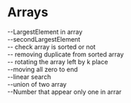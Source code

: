 # Arrays
 --LargestElement in array <br/>
 --secondLargestElement <br/>
 -- check array is sorted or not <br/>
 -- removing duplicate from sorted array <br/>
 -- rotating the array left by k place <br/>
 --moving all zero to end <br/>
 --linear search <br/>
 --union of two array<br/>
 --Number that appear only one in arrar<br/>
 